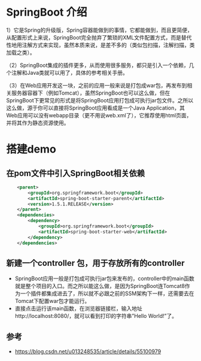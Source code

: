 # SpringBoot 介绍
1）它是Spring的升级版，Spring容器能做到的事情，它都能做到，而且更简便，从配置形式上来说，SpringBoot完全抛弃了繁琐的XML文件配置方式，而是替代性地用注解方式来实现，虽然本质来说，是差不多的（类似包扫描，注解扫描，类加载之类）。

（2）SpringBoot集成的插件更多，从而使用很多服务，都只是引入一个依赖，几个注解和Java类就可以用了，具体的参考相关手册。

（3）在Web应用开发这一块，之前的应用一般来说是打包成war包，再发布到相关服务器容器下（例如Tomcat），虽然SpringBoot也可以这么做，但在SpringBoot下更常见的形式是将SpringBoot应用打包成可执行jar包文件。之所以这么做，源于你可以直接将SpringBoot应用看成是一个Java Application，其Web应用可以没有webapp目录（更不用说web.xml了），它推荐使用html页面，并将其作为静态资源使用。

# 搭建demo
## 在pom文件中引入SpringBoot相关依赖
```xml
    <parent>
        <groupId>org.springframework.boot</groupId>
        <artifactId>spring-boot-starter-parent</artifactId>
        <version>1.5.1.RELEASE</version>
    </parent>
    <dependencies>
        <dependency>
            <groupId>org.springframework.boot</groupId>
            <artifactId>spring-boot-starter-web</artifactId>
        </dependency>
    </dependencies>
```
## 新建一个controller 包，用于存放所有的controller
- SpringBoot应用一般是打包成可执行jar包来发布的，controller中的main函数就是整个项目的入口。而之所以能这么做，是因为SpringBoot连Tomcat8作为一个插件都集成进去了，所以就不必跟之前的SSM架构下一样，还需要去在Tomcat下配置war包才能运行。
- 直接点击运行该main函数，在浏览器链接栏，输入地址http://localhost:8080/，就可以看到打印的字符串”Hello World!”了。
## 参考
- https://blog.csdn.net/u013248535/article/details/55100979
